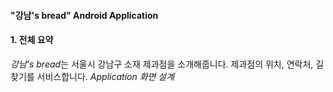 #### "강남's bread" Android Application
#### 1. 전체 요약
*강남's bread*는 서울시 강남구 소재 제과점을 소개해줍니다. 제과점의 위치, 연락처, 길찾기를 서비스합니다.
*Application 화면 설계*
